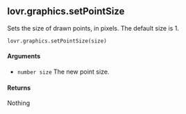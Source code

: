lovr.graphics.setPointSize
---

Sets the size of drawn points, in pixels.  The default size is 1.

    lovr.graphics.setPointSize(size)

#### Arguments

- `number size` The new point size.

#### Returns

Nothing
